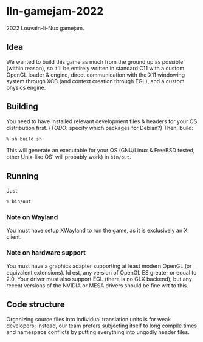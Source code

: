 # lln-gamejam-2022

2022 Louvain-li-Nux gamejam.

## Idea

We wanted to build this game as much from the ground up as possible (within reason), so it'll be entirely written in standard C11 with a custom OpenGL loader & engine, direct communication with the X11 windowing system through XCB (and context creation through EGL), and a custom physics engine.

## Building

You need to have installed relevant development files & headers for your OS distribution first. (*TODO*: specify which packages for Debian?)
Then, build:

```sh
% sh build.sh
```

This will generate an executable for your OS (GNU/Linux & FreeBSD tested, other Unix-like OS' will probably work) in `bin/out`.

## Running

Just:

```sh
% bin/out
```

### Note on Wayland

You must have setup XWayland to run the game, as it is exclusively an X client.

### Note on hardware support

You must have a graphics adapter supporting at least modern OpenGL (or equivalent extensions).
Id est, any version of OpenGL ES greater or equal to 2.0.
Your driver must also support EGL (there is no GLX backend), but any recent versions of the NVIDIA or MESA drivers should be fine wrt to this.

## Code structure

Organizing source files into individual translation units is for weak developers; instead, our team prefers subjecting itself to long compile times and namespace conflicts by putting everything into ungodly header files.
